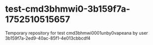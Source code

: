 # test-cmd3bhmwi0-3b159f7a-1752510515657
Temporary repository for test cmd3bhmwi0001unby0vapeana by user 3b159f7a-2ed9-40ac-85f1-4e013cbbcdf4
